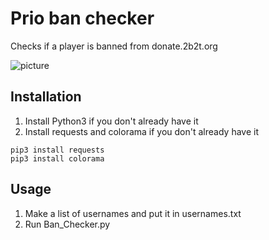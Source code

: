 # Prio ban checker
 Checks if a player is banned from donate.2b2t.org

![picture](https://i.imgur.com/VhdVI8R.png)

## Installation

1. Install Python3 if you don't already have it
2. Install requests and colorama if you don't already have it
```
pip3 install requests
pip3 install colorama
```
## Usage

1. Make a list of usernames and put it in usernames.txt
2. Run Ban_Checker.py

